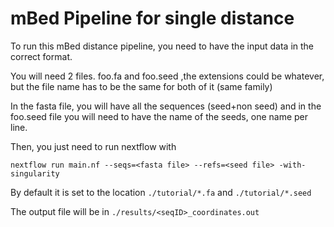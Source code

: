 # mBed Pipeline for single distance

To run this mBed distance pipeline, you need to have the input data in the correct format.

You will need 2 files. foo.fa and foo.seed ,the extensions could be whatever, but the file name has to be the same for both of it (same family)

In the fasta file, you will have all the sequences (seed+non seed) and in the foo.seed file you will need to have the name of the seeds, one name per line.

Then, you just need to run nextflow with 
```
nextflow run main.nf --seqs=<fasta file> --refs=<seed file> -with-singularity
```

By default it is set to the location ```./tutorial/*.fa``` and ```./tutorial/*.seed```

The output file will be in ```./results/<seqID>_coordinates.out```

